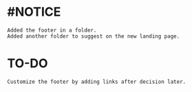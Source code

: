 # #NOTICE 
    Added the footer in a folder.
    Added another folder to suggest on the new landing page.
 

 # TO-DO
    Customize the footer by adding links after decision later.

